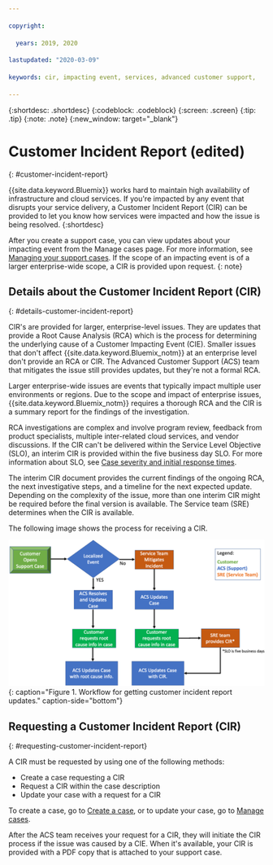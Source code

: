 ```yaml
---

copyright:

  years: 2019, 2020

lastupdated: "2020-03-09"

keywords: cir, impacting event, services, advanced customer support, 

---
```



{:shortdesc: .shortdesc}
{:codeblock: .codeblock}
{:screen: .screen}
{:tip: .tip}
{:note: .note}
{:new_window: target="_blank"}

# Customer Incident Report (edited)
{: #customer-incident-report}

{{site.data.keyword.Bluemix}} works hard to maintain high availability of infrastructure and cloud services. If you're impacted by any event that disrupts your service delivery, a Customer Incident Report (CIR) can be provided to let you know how services were impacted and how the issue is being resolved. 
{:shortdesc}

After you create a support case, you can view updates about your impacting event from the Manage cases page. For more information, see [Managing your support cases](/docs/get-support?topic=get-support-open-case#check-case-status). If the scope of an impacting event is of a larger enterprise-wide scope, a CIR is provided upon request. 
{: note}


## Details about the Customer Incident Report (CIR)
{: #details-customer-incident-report}

CIR's are provided for larger, enterprise-level issues. They are updates that provide a Root Cause Analysis (RCA) which is the process for determining the underlying cause of a Customer Impacting Event (CIE). Smaller issues that don't affect {{site.data.keyword.Bluemix_notm}} at an enterprise level don't provide an RCA or CIR. The Advanced Customer Support (ACS) team that mitigates the issue still provides updates, but they're not a formal RCA. 

Larger enterprise-wide issues are events that typically impact multiple user environments or regions. Due to the scope and impact of enterprise issues, {{site.data.keyword.Bluemix_notm}} requires a thorough RCA and the CIR is a summary report for the findings of the investigation. 

RCA investigations are complex and involve program review, feedback from product specialists, multiple inter-related cloud services, and vendor discussions. If the CIR can't be delivered within the Service Level Objective (SLO), an interim CIR is provided within the five business day SLO. For more information about SLO, see [Case severity and initial response times](/docs/get-support?topic=get-support-support-case-severity#support-case-severity). 

The interim CIR document provides the current findings of the ongoing RCA, the next investigative steps, and a timeline for the next expected update. Depending on the complexity of the issue, more than one interim CIR might be required before the final version is available. The Service team (SRE) determines when the CIR is available.  

The following image shows the process for receiving a CIR. 

![Flowchart for receiving customer incident report updates.](images/CIRimage.png "Customer incident report flowchart"){: caption="Figure 1. Workflow for getting customer incident report updates." caption-side="bottom"}


## Requesting a Customer Incident Report (CIR)
{: #requesting-customer-incident-report}

A CIR must be requested by using one of the following methods: 

* Create a case requesting a CIR
* Request a CIR within the case description
* Update your case with a request for a CIR

To create a case, go to [Create a case](https://{DomainName}/unifiedsupport/cases/add), or to update your case, go to [Manage cases](https://{DomainName}/unifiedsupport/cases).

After the ACS team receives your request for a CIR, they will initiate the CIR process if the issue was caused by a CIE. When it's available, your CIR is provided with a PDF copy that is attached to your support case.


